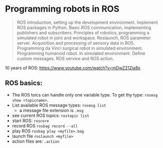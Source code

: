 # Programming robots in ROS
> ROS introduction, setting up the development environment. Implement ROS packages in Python. Basic ROS communication, implementing publishers and subscribers. Principles of robotics, programming a simulated robot in joint and workspace. Roslaunch, ROS parameter server. Acquisition and processing of sensory data in ROS. Programming da Vinci surgical robot in simulated environment. Programming humanoid robot. In simulated environment. Define custom messages. ROS service and ROS action.

10 years of ROS: https://www.youtube.com/watch?v=mDwZ21Zia8s

## ROS basics:
- The ROS toics can handle only one variable type. To get thy type: `rosmsg show <topicname>`.
- List available ROS message types: `rosmsg list`
  - a message file extension is `.msg`
- see current ROS topics: `rostopic list`
- start ROS: `roscore`
- record ROS `rosbag record --all`
- play ROS `rosbag play <myfile>.bag`
- launch file `roslaunch <myfile>`
- action files are: `.action`
